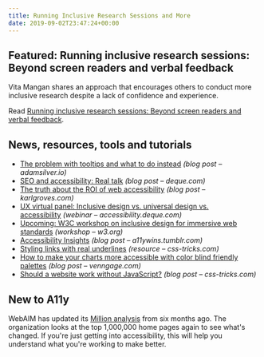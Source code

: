 ```yaml
---
title: Running Inclusive Research Sessions and More
date: 2019-09-02T23:47:24+00:00
---
```


## Featured: Running inclusive research sessions: Beyond screen readers and verbal feedback

Vita Mangan shares an approach that encourages others to conduct more inclusive research despite a lack of confidence and experience.

Read [Running inclusive research sessions: Beyond screen readers and verbal feedback](https://medium.com/swlh/running-inclusive-research-sessions-beyond-wheelchairs-and-screen-readers-488362c7103d).

## News, resources, tools and tutorials

- [The problem with tooltips and what to do instead](https://adamsilver.io/articles/the-problem-with-tooltips-and-what-to-do-instead/) *(blog post – adamsilver.io)*
- [SEO and accessibility: Real talk](https://www.deque.com/blog/seo-and-accessibility-real-talk/) *(blog post – deque.com)*
- [The truth about the ROI of web accessibility](https://karlgroves.com/2019/08/27/the-truth-about-the-roi-of-web-accessibility) *(blog post – karlgroves.com)*
- [UX virtual panel: Inclusive design vs. universal design vs. accessibility](https://accessibility.deque.com/accessibility-universal-design-inclusive-design-webinar) *(webinar – accessibility.deque.com)*
- [Upcoming: W3C workshop on inclusive design for immersive web standards](https://www.w3.org/blog/news/archives/7911) *(workshop – w3.org)*
- [Accessibility Insights](https://a11ywins.tumblr.com/post/187340986298/accessibility-insights) *(blog post – a11ywins.tumblr.com)*
- [Styling links with real underlines](https://css-tricks.com/styling-links-with-real-underlines/) *(resource – css-tricks.com)*
- [How to make your charts more accessible with color blind friendly palettes](https://venngage.com/blog/color-blind-friendly-palette/) *(blog post – venngage.com)*
- [Should a website work without JavaScript?](https://css-tricks.com/should-a-website-work-without-javascript/) *(blog post – css-tricks.com)*

## New to A11y

WebAIM has updated its [Million analysis](https://webaim.org/projects/million/update) from six months ago. The organization looks at the top 1,000,000 home pages again to see what's changed. If you're just getting into accessibility, this will help you understand what you're working to make better.
